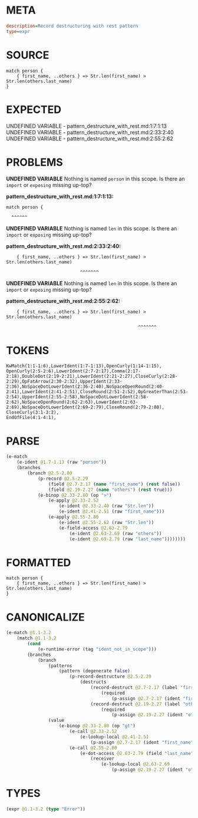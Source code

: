 # META
~~~ini
description=Record destructuring with rest pattern
type=expr
~~~
# SOURCE
~~~roc
match person {
    { first_name, ..others } => Str.len(first_name) > Str.len(others.last_name)
}
~~~
# EXPECTED
UNDEFINED VARIABLE - pattern_destructure_with_rest.md:1:7:1:13
UNDEFINED VARIABLE - pattern_destructure_with_rest.md:2:33:2:40
UNDEFINED VARIABLE - pattern_destructure_with_rest.md:2:55:2:62
# PROBLEMS
**UNDEFINED VARIABLE**
Nothing is named `person` in this scope.
Is there an `import` or `exposing` missing up-top?

**pattern_destructure_with_rest.md:1:7:1:13:**
```roc
match person {
```
      ^^^^^^


**UNDEFINED VARIABLE**
Nothing is named `len` in this scope.
Is there an `import` or `exposing` missing up-top?

**pattern_destructure_with_rest.md:2:33:2:40:**
```roc
    { first_name, ..others } => Str.len(first_name) > Str.len(others.last_name)
```
                                ^^^^^^^


**UNDEFINED VARIABLE**
Nothing is named `len` in this scope.
Is there an `import` or `exposing` missing up-top?

**pattern_destructure_with_rest.md:2:55:2:62:**
```roc
    { first_name, ..others } => Str.len(first_name) > Str.len(others.last_name)
```
                                                      ^^^^^^^


# TOKENS
~~~zig
KwMatch(1:1-1:6),LowerIdent(1:7-1:13),OpenCurly(1:14-1:15),
OpenCurly(2:5-2:6),LowerIdent(2:7-2:17),Comma(2:17-2:18),DoubleDot(2:19-2:21),LowerIdent(2:21-2:27),CloseCurly(2:28-2:29),OpFatArrow(2:30-2:32),UpperIdent(2:33-2:36),NoSpaceDotLowerIdent(2:36-2:40),NoSpaceOpenRound(2:40-2:41),LowerIdent(2:41-2:51),CloseRound(2:51-2:52),OpGreaterThan(2:53-2:54),UpperIdent(2:55-2:58),NoSpaceDotLowerIdent(2:58-2:62),NoSpaceOpenRound(2:62-2:63),LowerIdent(2:63-2:69),NoSpaceDotLowerIdent(2:69-2:79),CloseRound(2:79-2:80),
CloseCurly(3:1-3:2),
EndOfFile(4:1-4:1),
~~~
# PARSE
~~~clojure
(e-match
	(e-ident @1.7-1.13 (raw "person"))
	(branches
		(branch @2.5-2.80
			(p-record @2.5-2.29
				(field @2.7-2.17 (name "first_name") (rest false))
				(field @2.19-2.27 (name "others") (rest true)))
			(e-binop @2.33-2.80 (op ">")
				(e-apply @2.33-2.52
					(e-ident @2.33-2.40 (raw "Str.len"))
					(e-ident @2.41-2.51 (raw "first_name")))
				(e-apply @2.55-2.80
					(e-ident @2.55-2.62 (raw "Str.len"))
					(e-field-access @2.63-2.79
						(e-ident @2.63-2.69 (raw "others"))
						(e-ident @2.69-2.79 (raw "last_name"))))))))
~~~
# FORMATTED
~~~roc
match person {
	{ first_name, ..others } => Str.len(first_name) > Str.len(others.last_name)
}
~~~
# CANONICALIZE
~~~clojure
(e-match @1.1-3.2
	(match @1.1-3.2
		(cond
			(e-runtime-error (tag "ident_not_in_scope")))
		(branches
			(branch
				(patterns
					(pattern (degenerate false)
						(p-record-destructure @2.5-2.29
							(destructs
								(record-destruct @2.7-2.17 (label "first_name") (ident "first_name")
									(required
										(p-assign @2.7-2.17 (ident "first_name"))))
								(record-destruct @2.19-2.27 (label "others") (ident "others")
									(required
										(p-assign @2.19-2.27 (ident "others"))))))))
				(value
					(e-binop @2.33-2.80 (op "gt")
						(e-call @2.33-2.52
							(e-lookup-local @2.41-2.51
								(p-assign @2.7-2.17 (ident "first_name"))))
						(e-call @2.55-2.80
							(e-dot-access @2.63-2.79 (field "last_name")
								(receiver
									(e-lookup-local @2.63-2.69
										(p-assign @2.19-2.27 (ident "others"))))))))))))
~~~
# TYPES
~~~clojure
(expr @1.1-3.2 (type "Error"))
~~~
